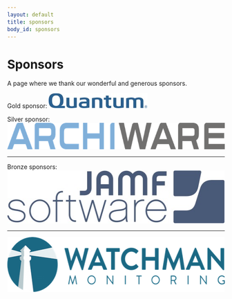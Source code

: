 ```yaml
---
layout: default
title: sponsors
body_id: sponsors
---
```


# Sponsors

A page where we thank our wonderful and generous sponsors.
<p>Gold sponsor: <a href="http://www.quantum.com"><img height="35" width="229" src="/assets/Quantum_Logo_229x35.jpg"></a></p>
<p>Silver sponsor: <a href="http://www.archiware.com/home.1.1.html"><img height="61" width="700" src="/assets/archiware_logo_rgb_700px-72dpi.png"></a></p>
<hr>
<p>Bronze sponsors: <a href="http://www.jamfsoftware.com"><img height="122" width="520" src="/assets/JAMF-Software-Blue-Logo-Print.jpg"></a></p>
<hr>
<p><a href="https://www.watchmanmonitoring.com"><img height="127" width="550" src="/assets/Watchman-Monitoring-logo-blue550.png"></a></p>